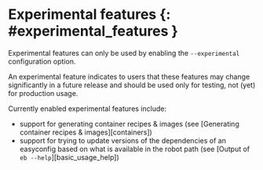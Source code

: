 # Experimental features {: #experimental_features }

Experimental features can only be used by enabling the `--experimental` configuration option.

An experimental feature indicates to users that these features may
change significantly in a future release and should be used only for
testing, not (yet) for production usage.

Currently enabled experimental features include:

- support for generating container recipes & images (see 
    [Generating container recipes & images][containers])
- support for trying to update versions of the dependencies of an
    easyconfig based on what is available in the robot path (see
    [Output of `eb --help`][basic_usage_help])
